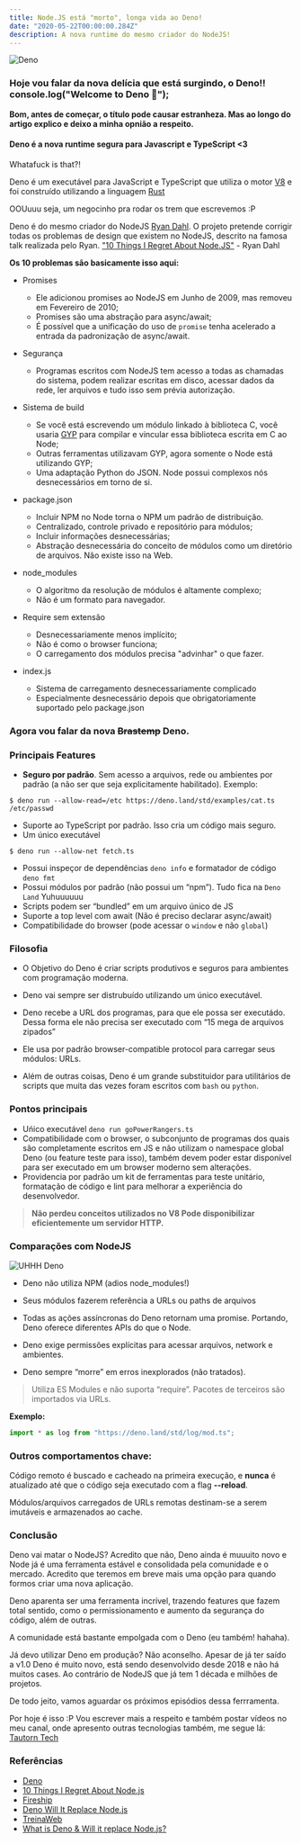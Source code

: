 ```yaml
---
title: Node.JS está "morto", longa vida ao Deno!
date: "2020-05-22T00:00:00.284Z"
description: A nova runtime do mesmo criador do NodeJS!
---
```


![Deno](https://i.ibb.co/rmV2TZ0/1-j-PBtd4-GQBj-J0-Kcy-Fyqcp-Bg.png)
### Hoje vou falar da nova delícia que está surgindo, o Deno!! console.log("Welcome to Deno 🦕");

**Bom, antes de começar, o título pode causar estranheza. Mas ao longo do artigo explico e deixo a minha opnião a respeito.**


#### Deno é a nova runtime segura para Javascript e TypeScript <3

Whatafuck is that?!

Deno é um executável  para JavaScript e TypeScript que utiliza o motor [V8](https://v8.dev/) e foi construído utilizando a linguagem [Rust](https://www.rust-lang.org/)

OOUuuu seja, um negocinho pra rodar os trem que escrevemos :P

Deno é do mesmo criador do NodeJS [Ryan Dahl](https://en.wikipedia.org/wiki/Ryan_Dahl).
O projeto pretende corrigir todas os problemas de design que existem no NodeJS, descrito na famosa talk realizada pelo Ryan.
["10 Things I Regret About Node.JS"](https://www.youtube.com/watch?v=M3BM9TB-8yA) - Ryan Dahl


**Os 10 problemas são basicamente isso aqui:**

 - Promises
	* Ele adicionou promises ao NodeJS em Junho de 2009, mas removeu em Fevereiro de 2010;
	* Promises são uma abstração para async/await;
	* É possível que a unificação do uso de `promise` tenha acelerado a entrada da padronização de async/await.

- Segurança
	* Programas escritos com NodeJS tem acesso a todas as chamadas do sistema, podem realizar escritas em disco, acessar dados da rede, ler arquivos e tudo isso sem prévia autorização.

- Sistema de build
	* Se você está escrevendo um módulo linkado à biblioteca C, você usaria [GYP](https://gyp.gsrc.io/index.md) para compilar e vincular essa biblioteca escrita em C ao Node;
	* Outras ferramentas utilizavam GYP, agora somente o Node está utilizando GYP;
	* Uma adaptação Python do JSON. Node possui complexos nós desnecessários em torno de si.

- package.json
	* Incluir NPM no Node torna o NPM um padrão de distribuição. 
	* Centralizado, controle privado e repositório para módulos;
	* Incluir informações desnecessárias;
	* Abstração desnecessária do conceito de módulos como um diretório de arquivos. Não existe isso na Web.

- node_modules
	* O algoritmo da resolução de módulos é altamente complexo;
	* Não é um formato para navegador.

- Require sem extensão
	* Desnecessariamente menos implícito;
	* Não é como o browser funciona;
	* O carregamento dos módulos precisa "advinhar" o que fazer.

- index.js
	* Sistema de carregamento desnecessariamente complicado
	* Especialmente desnecessário depois que obrigatoriamente suportado pelo package.json
	

### Agora vou falar da nova <strike>Brastemp</strike> Deno.


### Principais Features

* <strong>Seguro por padrão</strong>. Sem acesso a arquivos, rede ou ambientes por padrão (a não ser que seja explicitamente habilitado). Exemplo:

```shell
$ deno run --allow-read=/etc https://deno.land/std/examples/cat.ts /etc/passwd
```
* Suporte ao TypeScript por padrão. Isso cria um código mais seguro.
* Um único executável
```shell
$ deno run --allow-net fetch.ts
```
* Possui inspeçor de dependências `deno info` e formatador de código `deno fmt`
* Possui módulos por padrão (não possui um “npm”). Tudo fica na `Deno Land` Yuhuuuuuu
* Scripts podem ser “bundled” em um arquivo único de JS
* Suporte a top level com await (Não é preciso declarar async/await)
* Compatibilidade do browser (pode acessar o `window` e não `global`)

### Filosofia
* O Objetivo do Deno é criar scripts produtivos e seguros para ambientes com programação moderna.

* Deno vai sempre ser distrubuído utilizando um único executável.

* Deno recebe a URL dos programas, para que ele possa ser executádo. Dessa forma ele não precisa ser executado  com “15 mega de arquivos zipados”

* Ele usa por padrão browser-compatible protocol para carregar seus módulos: URLs.

* Além de outras coisas, Deno é um grande substituidor para utilitários de scripts que muita das vezes foram escritos com `bash` ou `python`.

### Pontos principais
* Uńico executável `deno run goPowerRangers.ts`
* Compatibilidade com o browser, o subconjunto de programas dos quais são completamente escritos em JS e não utilizam o namespace global Deno (ou feature teste para isso), também devem poder estar disponível para ser executado em um browser moderno sem alterações.
* Providencia por padrão um kit de ferramentas para teste unitário, formatação de código e lint para melhorar a experiência do desenvolvedor.

>**Não perdeu conceitos utilizados no V8
Pode disponibilizar eficientemente um servidor HTTP.**


### Comparações com NodeJS

![UHHH Deno](https://i.ibb.co/znrfPZg/bitmap.png)

* Deno não utiliza NPM (adios node_modules!)

* Seus módulos fazerem referência a URLs ou paths de arquivos

* Todas as ações assíncronas do Deno retornam uma promise.  Portando, Deno oferece diferentes APIs do que o Node.

* Deno exige permissões explícitas para acessar arquivos, network e ambientes.

* Deno sempre “morre” em erros inexplorados (não tratados).


> Utiliza ES Modules e não suporta “require”. Pacotes de terceiros são importados via URLs. 

**Exemplo:**
```ts
import * as log from "https://deno.land/std/log/mod.ts";
```

### Outros comportamentos chave:

Código remoto é buscado e cacheado na primeira execução, e **nunca** é atualizado até que o código seja executado com a flag **--reload**.

Módulos/arquivos carregados de URLs remotas destinam-se a serem imutáveis e armazenados ao cache.


### Conclusão

Deno vai matar o NodeJS? Acredito que não, Deno ainda é muuuito novo e Node já é uma ferramenta estável e consolidada pela comunidade e o mercado.
Acredito que teremos em breve mais uma opção para quando formos criar uma nova aplicação.

Deno aparenta ser uma ferramenta incrível, trazendo features que fazem total sentido, como o permissionamento e aumento da segurança do código, além de outras.

A comunidade está bastante empolgada com o Deno (eu também! hahaha).

Já devo utilizar Deno em produção? Não aconselho. Apesar de já ter saído a v1.0 Deno é muito novo, está sendo desenvolvido desde 2018 e não há muitos cases. Ao contrário de NodeJS que já tem 1 década e milhões de projetos.

De todo jeito, vamos aguardar os próximos episódios dessa ferrramenta.

Por hoje é isso :P
Vou escrever mais a respeito e também postar vídeos no meu canal, onde apresento outras tecnologias também, me segue lá: [Tautorn Tech](https://tautorn.com.br/)


### Referências
- [Deno](https://deno.land/)
- [10 Things I Regret About Node.js](https://medium.com/@imior/10-things-i-regret-about-node-js-ryan-dahl-2ba71ff6b4dc)
- [Fireship](https://www.youtube.com/watch?v=F0G9lZ7gecE)
- [Deno Will It Replace Node.js](https://www.youtube.com/watch?v=lcoU9jtsK24)
- [TreinaWeb](https://www.treinaweb.com.br/blog/deno-conheca-o-suposto-substituto-do-node-js/amp/)
- [What is Deno & Will it replace Node.js?](https://www.youtube.com/watch?v=3Vl8a3zYjiw)